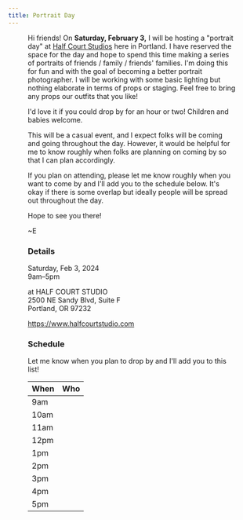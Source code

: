 ```yaml
---
title: Portrait Day
---
```


<Figure 
    src="https://images.squarespace-cdn.com/content/v1/58432eece4fcb5ef4d12dd18/1498241339211-DGLLJSCB5TB99MHC1543/sellon_hc-9792.jpg?format=1000w"
    caption="Half Court Studio"
/>

Hi friends! On **Saturday, February 3,** I will be hosting a "portrait day" at 
[Half Court Studios](https://www.halfcourtstudio.com) here in Portland. I have
reserved the space for the day and hope to spend this time making a series of
portraits of friends / family / friends' families. I'm doing this for fun and
with the goal of becoming a better portrait photographer. I will be working with
some basic lighting but nothing elaborate in terms of props or staging. Feel
free to bring any props our outfits that you like!

I'd love it if you could drop by for an hour or two! Children and babies welcome.

This will be a casual event, and I expect folks will be coming and going
throughout the day. However, it would be helpful for me to know roughly
when folks are planning on coming by so that I can plan accordingly.

If you plan on attending, please let me know roughly when you want to come
by and I'll add you to the schedule below. It's okay if there is some
overlap but ideally people will be spread out throughout the day.

Hope to see you there!

~E

### Details

Saturday, Feb 3, 2024  
9am–5pm

at HALF COURT STUDIO  
2500 NE Sandy Blvd, Suite F  
Portland, OR 97232

https://www.halfcourtstudio.com

### Schedule

Let me know when you plan to drop by and I'll add you to this list!


| When | Who |
|------|-----|
| 9am  |     |
| 10am |     |
| 11am |     |
| 12pm |     |
|  1pm |     |
|  2pm |     |
|  3pm |     |
|  4pm |     |
|  5pm |     |

